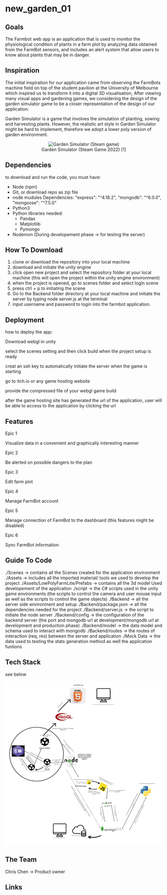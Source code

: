 # new_garden_01


## Goals
The Farmbot web app is an application that is used to monitor the physiological condition of plants in a farm plot by analyzing data obtained from the FarmBot sensors, and includes an alert system that allow users to know about plants that may be in danger.

## Inspiration
The initial inspiration for our application came from observing the FarmBots machine field on top of the student pavilion at the University of Melbourne which inspired us to transform it into a digital 3D visualisation, After viewing many visual apps and gardening games, we considering the design of the garden simulator game to be a closer representation of the design of our application.

Garden Simulator is a game that involves the simulation of planting, sowing and harvesting plants. However, the realistic art style in Garden Simulator might be hard to implement, therefore we adopt a lower poly version of garden environment. 

<p align="center">
  <img src="https://i0.wp.com/www.thexboxhub.com/wp-content/uploads/2023/05/garden-simulator-review-1-scaled.jpg?w=1392&ssl=1" width="400" alt="Garden Simulator (Steam game)">
  <br>
  Garden Simulator (Steam Game 2022) [1]
</p>

## Dependencies

to download and run the code, you must have:

- Node (npm)
- Git, or download repo as zip file
- node mudules Dependencies:
    "express": "^4.18.2",
    "mongodb": "^6.0.0",
    "mongoose": "^7.5.0"
- Python3
- Python libraries needed:
  - Pandas
  - Matplotlib
  - Pymongo
- Nodemon (During developement phase -> for testing the server)

## How To Download

1. clone or download the repository into your local machine
2. download and initiate the unity engine
3. click open new project and select the repository folder at your local machine (this will open the project within the unity engine environment)
4. when the project is opened, go to scenes folder and select login scene
5. press ctrl + p to initiating the scene
6. Go to the Backend folder directory at your local machine and initiate the server by typing node server.js at the terminal
6. input username and password to login into the farmbot application.

## Deployment

how to deploy the app:

Download webgl in unity

select the scenes setting and then click build when the project setup is ready

creat an ssh key to automatically initiate the server when the game is starting

go to itch.io or any game hosting website

provide the compressed file of your webgl game build

after the game hosting site has generated the url of the application, user will be able to access to the application by clicking the url 

## Features

Epic 1

Visualize data in a convenient and graphically interesting manner

Epic 2

Be alerted on possible dangers to the plan

Epic 3

Edit farm plot

Epic 4

Manage FarmBot account

Epic 5

Manage connection of FarmBot to the dashboard (this features might be disabled)


Epic 6

Sync FarmBot information


## Guide To Code

./Scenes ->  contains all the Scenes created for the application environment
./Assets -> includes all the imported material/ tools we used to develop the project 
./Assets/LowPolyFarmLite/Prefabs -> contains all the 3d model Used developement of the application
./script -> the C# scripts used in the unity game environments (the scripts to control the camera and user mouse input as well as the scripts to control the game objects)
./Backend -> all the server side environment and setup 
./Backend/package.json -> all the dependencies needed for the project
./Backend/server.js -> the script to initiate the node server
./Backend/config -> the configuration of the backend server (the port and mongodb url at development/mongodb url at development and production phase)
./Backend/model -> the data model and schema used to interact with mongodb
./Backend/routes -> the routes of interaction (req, res) between the server and application
./Mock Data -> the data used to testing the stats generation method as well the application funtions 

## Tech Stack

see below

![Alt text](<architecture diagram.png>)

## The Team

Chris Chen -> Product owner 

## Links
